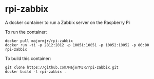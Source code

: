 # rpi-zabbix
A docker container to run a Zabbix server on the Raspberry Pi

To run the container:

    docker pull majormjr/rpi-zabbix
    docker run -ti -p 2812:2812 -p 10051:10051 -p 10052:10052 -p 80:80 rpi-zabbix 

To build this container:

    git clone https://github.com/MajorMJR/rpi-zabbix.git
    docker build -t rpi-zabbix .
